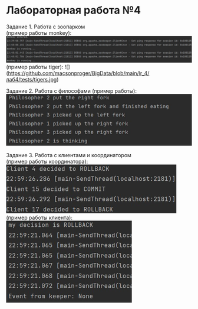 <h1> Лабораторная работа №4</h1>  

Задание 1. Работа с зоопарком  
(пример работы monkey): ![](https://github.com/macsonproger/BigData/blob/main/lr_4/лаб4/tests/monkey.jpg)  
(пример работы tiger): ![] (https://github.com/macsonproger/BigData/blob/main/lr_4/лаб4/tests/tigers.jpg) 

Задание 2.  Работа с философами (пример работы): ![](https://github.com/macsonproger/BigData/blob/main/lr_4/лаб4/tests/philosophers.jpg)  

Задание 3. Работа с клиентами и координатором  
(пример работы координатора): ![](https://github.com/macsonproger/BigData/blob/main/lr_4/лаб4/tests/coordinator.jpg)  
(пример работы клиента):![](https://github.com/macsonproger/BigData/blob/main/lr_4/лаб4/tests/client.jpg) 
